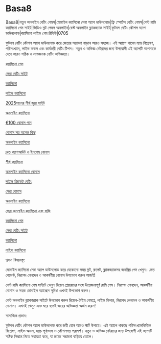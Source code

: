 # Basa8
Basa8|নতুন অনলাইন বেটিং গেমস|মোবাইল ক্যাসিনো সেবা অ্যাপ ডাউনলোড|ফ্রি স্পোর্টস বেটিং গেমস|বেস্ট রামি ক্যাসিনো গেম সাইট|ভিডিও স্লট গেমস অনলাইন|বেস্ট অনলাইন ব্ল্যাকজ্যাক সাইট|ফুটবল বেটিং কৌশল অ্যাপ ডাউনলোড|ক্যাসিনো লাইভ গেম রিভিউ|0705

ফুটবল বেটিং কৌশল অ্যাপ ডাউনলোড করে জেতার সম্ভাবনা বাড়ান আরও সহজে। এই অ্যাপে পাবেন ম্যাচ বিশ্লেষণ, পরিসংখ্যান, লাইভ অডস এবং কার্যকরী বেটিং টিপস। নতুন ও অভিজ্ঞ বেটরদের জন্য উপযোগী এই অ্যাপটি আপনাকে দেবে আরও সঠিক ও লাভজনক বেটিং অভিজ্ঞতা।

<a href="https://basa8pc.com/">ক্যাসিনো গেম</a>

<a href="https://basa8pc.net/">সেরা বেটিং সাইট</a>

<a href="https://basa8live.com/">ক্যাসিনো</a>

<a href="https://basa8live.net/">লাইভ ক্যাসিনো</a>

<a href="https://basa8now.com/">2025সালের শীর্ষ জুয়া সাইট</a>

<a href="https://basa8now.net/">অনলাইন ক্যাসিনো </a>

<a href="https://basa8pro.com/">€100 বোনাস পান</a>

<a href="https://basa8pro.net/">বোনাস সহ অনেক কিছু</a>

<a href="https://basa8sx.com/">অনলাইন ক্যাসিনো</a>

<a href="https://basa8sx.net/">দ্রুত ক্যাশআউট ও ইনগেম বোনাস</a>

<a href="https://basa8wap.net/">শীর্ষ ক্যাসিনো</a>

<a href="https://basa8wap.com/">অনলাইন ক্যাসিনো বোনাস</a>

<a href="https://basa8uk.com/">লাইভ ক্রিকেট বেটিং</a>

<a href="https://basa8uk.net/">সেরা বোনাস</a>

<a href="https://basa8hub.com/">অনলাইন ক্যাসিনো</a>

<a href="https://basa8hub.net/">সেরা অনলাইন ক্যাসিনো এবং বাজি</a>

<a href="https://basa8pc.com/">ক্যাসিনো গেম</a>

<a href="https://basa8pc.net/">সেরা বেটিং সাইট</a>

<a href="https://basa8live.com/">ক্যাসিনো</a>

<a href="https://basa8live.net/">লাইভ ক্যাসিনো</a>

প্রধান বিষয়বস্তু:

মোবাইল ক্যাসিনো সেবা অ্যাপ ডাউনলোড করে যেকোনো সময় স্লট, রুলেট, ব্ল্যাকজ্যাকসহ জনপ্রিয় গেম খেলুন। দ্রুত পেমেন্ট, নিরাপদ লেনদেন ও আকর্ষণীয় বোনাস উপভোগ করুন আজই!

বেস্ট রামি ক্যাসিনো গেম সাইটে খেলুন রিয়েল প্লেয়ারদের সঙ্গে উত্তেজনাপূর্ণ রামি গেম। নিরাপদ লেনদেন, আকর্ষণীয় বোনাস ও সহজ মোবাইল অ্যাক্সেস সুবিধা এখনই উপভোগ করুন।

বেস্ট অনলাইন ব্ল্যাকজ্যাক সাইটে উপভোগ করুন রিয়েল-টাইম গেমপ্লে, লাইভ ডিলার, নিরাপদ লেনদেন ও আকর্ষণীয় বোনাস। এখনই খেলুন এবং ঘরে বসেই জয়ের অভিজ্ঞতা অর্জন করুন!

সামাজিক প্রভাব:

ফুটবল বেটিং কৌশল অ্যাপ ডাউনলোড করে জয়ী হোন আরও স্মার্ট উপায়ে। এই অ্যাপে থাকছে পরিসংখ্যানভিত্তিক বিশ্লেষণ, লাইভ অডস, ম্যাচ পূর্বাভাস ও কৌশলগত পরামর্শ। নতুন ও অভিজ্ঞ বেটরদের জন্য উপযোগী এই অ্যাপটি সঠিক সিদ্ধান্ত নিতে সহায়তা করে, যা জয়ের সম্ভাবনা বাড়িয়ে তোলে।
